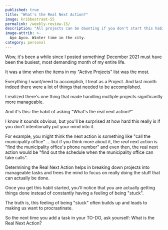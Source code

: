 ```yaml
---
published: true
title: "What's the Real Next Action?"
image: kribbestraat-55
permalink: /weekly-review-15/
description: "All projects can be daunting if you don't start this habit."
image-attrib: >-
  Ayo Ayco. Winter time in the city.
category: personal
---
```


Wow, it's been a while since I posted something! December 2021 must have been the busiest, most demanding month of my entire life.<!--more-->

It was a time when the items in my "Active Projects" list was the most. 

Everything I want/need to accomplish, I treat as a Project. And last month indeed there were a lot of things that needed to be accomplished. 

I realized there's one thing that made handling multiple projects significantly more manageable.

And it's this: the habit of asking "What's the real next action?"

I know it sounds obvious, but you'll be surprised at how hard this really is if you don't intentionally put your mind into it.

For example, you might think the next action is something like "call the municipality office" ... but if you think more about it, the *real* next action is "find the municipality office's phone number" and even then, the real next action would be "find out the schedule when the municipality office can take calls".

Determining the Real Next Action helps in breaking down projects into manageable tasks and frees the mind to focus on really doing the stuff that can actually be done.

Once you get this habit started, you'll notice that you are actually getting things done instead of constantly having a feeling of being "stuck".

The truth is, this feeling of being "stuck" often builds up and leads to making us want to procrastinate.

So the next time you add a task in your TO-DO, ask yourself: What is the Real Next Action?
